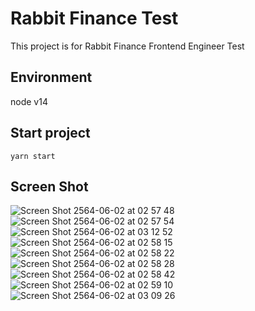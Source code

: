 # Rabbit Finance Test
This project is for Rabbit Finance Frontend Engineer Test

## Environment
node v14

## Start project
```script
yarn start
```

## Screen Shot
![Screen Shot 2564-06-02 at 02 57 48](https://user-images.githubusercontent.com/6568708/120384000-cd5a1e00-c34f-11eb-8b7b-7be49b7fd583.png)
![Screen Shot 2564-06-02 at 02 57 54](https://user-images.githubusercontent.com/6568708/120384006-cfbc7800-c34f-11eb-911e-b36552c73c4a.png)
![Screen Shot 2564-06-02 at 03 12 52](https://user-images.githubusercontent.com/6568708/120384546-7f91e580-c350-11eb-9924-537459a1fb74.png)
![Screen Shot 2564-06-02 at 02 58 15](https://user-images.githubusercontent.com/6568708/120384019-d2b76880-c34f-11eb-84f7-fa20b0132e49.png)
![Screen Shot 2564-06-02 at 02 58 22](https://user-images.githubusercontent.com/6568708/120384022-d4812c00-c34f-11eb-83ca-29dd9d618308.png)
![Screen Shot 2564-06-02 at 02 58 28](https://user-images.githubusercontent.com/6568708/120384028-d64aef80-c34f-11eb-8d0f-3a8c2fae36e6.png)
![Screen Shot 2564-06-02 at 02 58 42](https://user-images.githubusercontent.com/6568708/120384029-d77c1c80-c34f-11eb-8432-5102ce8c55ea.png)
![Screen Shot 2564-06-02 at 02 59 10](https://user-images.githubusercontent.com/6568708/120384035-d8ad4980-c34f-11eb-826b-42699d2c55a3.png)
![Screen Shot 2564-06-02 at 03 09 26](https://user-images.githubusercontent.com/6568708/120384143-faa6cc00-c34f-11eb-824c-87e812cb2c80.png)
